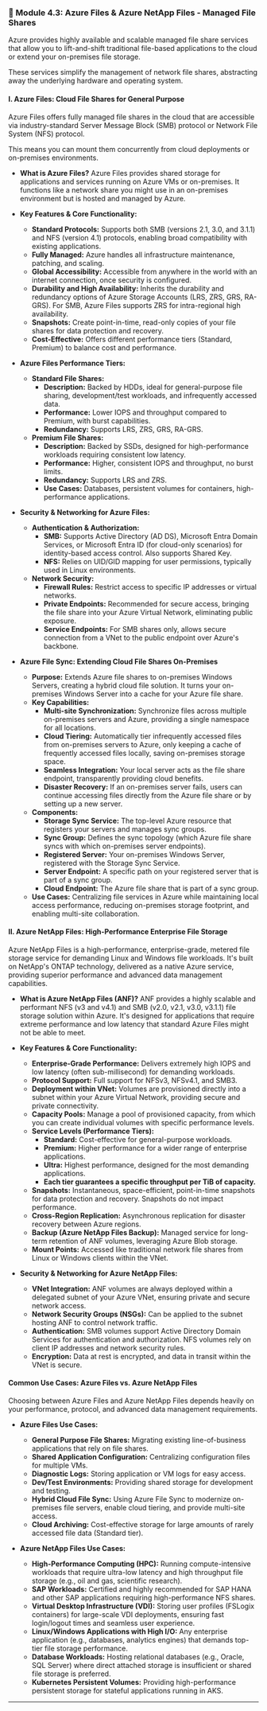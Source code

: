 ### **📂 Module 4.3: Azure Files & Azure NetApp Files - Managed File Shares**

Azure provides highly available and scalable managed file share services that allow you to lift-and-shift traditional file-based applications to the cloud or extend your on-premises file storage. 

These services simplify the management of network file shares, abstracting away the underlying hardware and operating system.

#### **I. Azure Files: Cloud File Shares for General Purpose**

Azure Files offers fully managed file shares in the cloud that are accessible via industry-standard Server Message Block (SMB) protocol or Network File System (NFS) protocol. 

This means you can mount them concurrently from cloud deployments or on-premises environments.

* **What is Azure Files?**
    Azure Files provides shared storage for applications and services running on Azure VMs or on-premises. It functions like a network share you might use in an on-premises environment but is hosted and managed by Azure.

* **Key Features & Core Functionality:**
    * **Standard Protocols:** Supports both SMB (versions 2.1, 3.0, and 3.1.1) and NFS (version 4.1) protocols, enabling broad compatibility with existing applications.
    * **Fully Managed:** Azure handles all infrastructure maintenance, patching, and scaling.
    * **Global Accessibility:** Accessible from anywhere in the world with an internet connection, once security is configured.
    * **Durability and High Availability:** Inherits the durability and redundancy options of Azure Storage Accounts (LRS, ZRS, GRS, RA-GRS). For SMB, Azure Files supports ZRS for intra-regional high availability.
    * **Snapshots:** Create point-in-time, read-only copies of your file shares for data protection and recovery.
    * **Cost-Effective:** Offers different performance tiers (Standard, Premium) to balance cost and performance.

* **Azure Files Performance Tiers:**
    * **Standard File Shares:**
        * **Description:** Backed by HDDs, ideal for general-purpose file sharing, development/test workloads, and infrequently accessed data.
        * **Performance:** Lower IOPS and throughput compared to Premium, with burst capabilities.
        * **Redundancy:** Supports LRS, ZRS, GRS, RA-GRS.
    * **Premium File Shares:**
        * **Description:** Backed by SSDs, designed for high-performance workloads requiring consistent low latency.
        * **Performance:** Higher, consistent IOPS and throughput, no burst limits.
        * **Redundancy:** Supports LRS and ZRS.
        * **Use Cases:** Databases, persistent volumes for containers, high-performance applications.

* **Security & Networking for Azure Files:**
    * **Authentication & Authorization:**
        * **SMB:** Supports Active Directory (AD DS), Microsoft Entra Domain Services, or Microsoft Entra ID (for cloud-only scenarios) for identity-based access control. Also supports Shared Key.
        * **NFS:** Relies on UID/GID mapping for user permissions, typically used in Linux environments.
    * **Network Security:**
        * **Firewall Rules:** Restrict access to specific IP addresses or virtual networks.
        * **Private Endpoints:** Recommended for secure access, bringing the file share into your Azure Virtual Network, eliminating public exposure.
        * **Service Endpoints:** For SMB shares only, allows secure connection from a VNet to the public endpoint over Azure's backbone.

* **Azure File Sync: Extending Cloud File Shares On-Premises**
    * **Purpose:** Extends Azure file shares to on-premises Windows Servers, creating a hybrid cloud file solution. It turns your on-premises Windows Server into a cache for your Azure file share.
    * **Key Capabilities:**
        * **Multi-site Synchronization:** Synchronize files across multiple on-premises servers and Azure, providing a single namespace for all locations.
        * **Cloud Tiering:** Automatically tier infrequently accessed files from on-premises servers to Azure, only keeping a cache of frequently accessed files locally, saving on-premises storage space.
        * **Seamless Integration:** Your local server acts as the file share endpoint, transparently providing cloud benefits.
        * **Disaster Recovery:** If an on-premises server fails, users can continue accessing files directly from the Azure file share or by setting up a new server.
    * **Components:**
        * **Storage Sync Service:** The top-level Azure resource that registers your servers and manages sync groups.
        * **Sync Group:** Defines the sync topology (which Azure file share syncs with which on-premises server endpoints).
        * **Registered Server:** Your on-premises Windows Server, registered with the Storage Sync Service.
        * **Server Endpoint:** A specific path on your registered server that is part of a sync group.
        * **Cloud Endpoint:** The Azure file share that is part of a sync group.
    * **Use Cases:** Centralizing file services in Azure while maintaining local access performance, reducing on-premises storage footprint, and enabling multi-site collaboration.

####   **II. Azure NetApp Files: High-Performance Enterprise File Storage**

Azure NetApp Files is a high-performance, enterprise-grade, metered file storage service for demanding Linux and Windows file workloads. It's built on NetApp's ONTAP technology, delivered as a native Azure service, providing superior performance and advanced data management capabilities.

* **What is Azure NetApp Files (ANF)?**
    ANF provides a highly scalable and performant NFS (v3 and v4.1) and SMB (v2.0, v2.1, v3.0, v3.1.1) file storage solution within Azure. It's designed for applications that require extreme performance and low latency that standard Azure Files might not be able to meet.

* **Key Features & Core Functionality:**
    * **Enterprise-Grade Performance:** Delivers extremely high IOPS and low latency (often sub-millisecond) for demanding workloads.
    * **Protocol Support:** Full support for NFSv3, NFSv4.1, and SMB3.
    * **Deployment within VNet:** Volumes are provisioned directly into a subnet within your Azure Virtual Network, providing secure and private connectivity.
    * **Capacity Pools:** Manage a pool of provisioned capacity, from which you can create individual volumes with specific performance levels.
    * **Service Levels (Performance Tiers):**
        * **Standard:** Cost-effective for general-purpose workloads.
        * **Premium:** Higher performance for a wider range of enterprise applications.
        * **Ultra:** Highest performance, designed for the most demanding applications.
        * **Each tier guarantees a specific throughput per TiB of capacity.**
    * **Snapshots:** Instantaneous, space-efficient, point-in-time snapshots for data protection and recovery. Snapshots do not impact performance.
    * **Cross-Region Replication:** Asynchronous replication for disaster recovery between Azure regions.
    * **Backup (Azure NetApp Files Backup):** Managed service for long-term retention of ANF volumes, leveraging Azure Blob storage.
    * **Mount Points:** Accessed like traditional network file shares from Linux or Windows clients within the VNet.

* **Security & Networking for Azure NetApp Files:**
    * **VNet Integration:** ANF volumes are always deployed within a delegated subnet of your Azure VNet, ensuring private and secure network access.
    * **Network Security Groups (NSGs):** Can be applied to the subnet hosting ANF to control network traffic.
    * **Authentication:** SMB volumes support Active Directory Domain Services for authentication and authorization. NFS volumes rely on client IP addresses and network security rules.
    * **Encryption:** Data at rest is encrypted, and data in transit within the VNet is secure.

####   **Common Use Cases: Azure Files vs. Azure NetApp Files**

Choosing between Azure Files and Azure NetApp Files depends heavily on your performance, protocol, and advanced data management requirements.

* **Azure Files Use Cases:**
    * **General Purpose File Shares:** Migrating existing line-of-business applications that rely on file shares.
    * **Shared Application Configuration:** Centralizing configuration files for multiple VMs.
    * **Diagnostic Logs:** Storing application or VM logs for easy access.
    * **Dev/Test Environments:** Providing shared storage for development and testing.
    * **Hybrid Cloud File Sync:** Using Azure File Sync to modernize on-premises file servers, enable cloud tiering, and provide multi-site access.
    * **Cloud Archiving:** Cost-effective storage for large amounts of rarely accessed file data (Standard tier).

* **Azure NetApp Files Use Cases:**
    * **High-Performance Computing (HPC):** Running compute-intensive workloads that require ultra-low latency and high throughput file storage (e.g., oil and gas, scientific research).
    * **SAP Workloads:** Certified and highly recommended for SAP HANA and other SAP applications requiring high-performance NFS shares.
    * **Virtual Desktop Infrastructure (VDI):** Storing user profiles (FSLogix containers) for large-scale VDI deployments, ensuring fast login/logout times and seamless user experience.
    * **Linux/Windows Applications with High I/O:** Any enterprise application (e.g., databases, analytics engines) that demands top-tier file storage performance.
    * **Database Workloads:** Hosting relational databases (e.g., Oracle, SQL Server) where direct attached storage is insufficient or shared file storage is preferred.
    * **Kubernetes Persistent Volumes:** Providing high-performance persistent storage for stateful applications running in AKS.

---